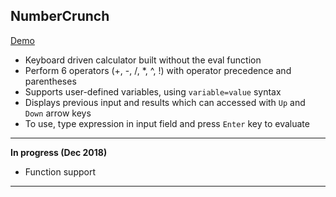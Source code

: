 ## NumberCrunch
[Demo](https://numbercrunch-17c8c.firebaseapp.com/)

- Keyboard driven calculator built without the eval function
- Perform 6 operators (+, -, /, *, ^, !) with operator precedence and parentheses
- Supports user-defined variables, using `variable=value` syntax 
- Displays previous input and results which can accessed with `Up` and `Down` arrow keys 
- To use, type expression in input field and press `Enter` key to evaluate

---
**In progress (Dec 2018)**

 - Function support

---
